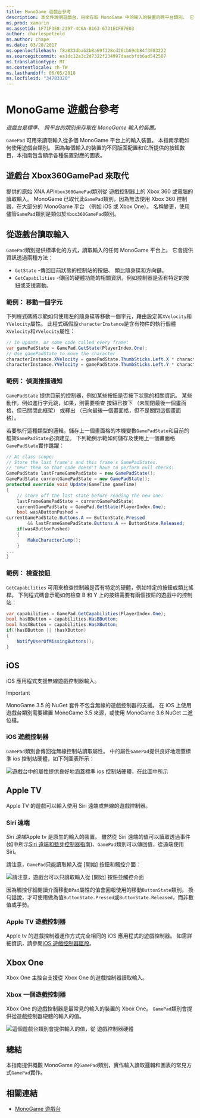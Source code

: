 ```yaml
---
title: MonoGame 遊戲台參考
description: 本文件說明遊戲台，用來存取 MonoGame 中的輸入的裝置的跨平台類別。 它會討論如何讀取從遊戲台輸入，並提供範例程式碼。
ms.prod: xamarin
ms.assetid: 1F71F3E8-2397-4C6A-8163-6731ECFB7E03
author: charlespetzold
ms.author: chape
ms.date: 03/28/2017
ms.openlocfilehash: f8a833dbab2b8a69f328cd26cb69db84f3083222
ms.sourcegitcommit: ea1dc12a3c2d7322f234997daacbfdb6ad542507
ms.translationtype: MT
ms.contentlocale: zh-TW
ms.lasthandoff: 06/05/2018
ms.locfileid: "34783320"
---
```

# <a name="monogame-gamepad-reference"></a>MonoGame 遊戲台參考

_遊戲台是標準、 跨平台的類別來存取在 MonoGame 輸入的裝置。_

`GamePad` 可用來讀取輸入從多個 MonoGame 平台上的輸入裝置。 本指南示範如何使用遊戲台類別。 因為每個輸入的裝置的不同版面配置和它所提供的按鈕數目，本指南包含顯示各種裝置對應的圖表。

## <a name="gamepad-as-a-replacement-for-xbox360gamepad"></a>遊戲台 Xbox360GamePad 來取代

提供的原始 XNA API`Xbox360GamePad`類別從 遊戲控制器上的 Xbox 360 或電腦的讀取輸入。 MonoGame 已取代此`GamePad`類別，因為無法使用 Xbox 360 控制器，在大部分的 MonoGame 平台 （例如 iOS 或 Xbox One）。 名稱變更，使用儘管`GamePad`類別是類似於`Xbox360GamePad`類別。

## <a name="reading-input-from-gamepad"></a>從遊戲台讀取輸入

`GamePad`類別提供標準化的方式，讀取輸入的任何 MonoGame 平台上。 它會提供資訊透過兩種方法：

- `GetState` -傳回目前狀態的控制站的按鈕、 類比隨身碟和方向鍵。
- `GetCapabilities` -傳回的硬體功能的相關資訊，例如控制器是否有特定的按鈕或支援震動。

### <a name="example-moving-a-character"></a>範例： 移動一個字元

下列程式碼將示範如何使用左的隨身碟等移動一個字元，藉由設定其`XVelocity`和`YVelocity`屬性。 此程式碼假設`characterInstance`是含有物件的執行個體`XVelocity`和`YVelocity`屬性：

```csharp
// In Update, or some code called every frame:
var gamePadState = GamePad.GetState(PlayerIndex.One);
// Use gamePadState to move the character
characterInstance.XVelocity = gamePadState.ThumbSticks.Left.X * characterInstance.MaxSpeed;
characterInstance.YVelocity = gamePadState.ThumbSticks.Left.Y * characterInstance.MaxSpeed;
```

### <a name="example-detecting-pushes"></a>範例： 偵測推播通知

`GamePadState` 提供目前的控制器，例如某些按鈕是否按下狀態的相關資訊。 某些動作，例如進行字元跳，如果，則需要檢查 按鈕已按下 （未關閉最後一個畫面格，但已關閉此框架） 或釋出 （已向最後一個畫面格，但不是關閉這個畫面格）。 

若要執行這種類型的邏輯，儲存上一個畫面格的本機變數`GamePadState`和目前的框架`GamePadState`必須建立。 下列範例示範如何儲存及使用上一個畫面格`GamePadState`實作跳躍：

```csharp
// At class scope:
// Store the last frame's and this frame's GamePadStates.
// "new" them so that code doesn't have to perform null checks:
GamePadState lastFrameGamePadState = new GamePadState();
GamePadState currentGamePadState = new GamePadState();
protected override void Update(GameTime gameTime)
{
    // store off the last state before reading the new one:
    lastFrameGamePadState = currentGamePadState;
    currentGamePadState = GamePad.GetState(PlayerIndex.One);
    bool wasAButtonPushed = 
currentGamePadState.Buttons.A == ButtonState.Pressed
        && lastFrameGamePadState.Buttons.A == ButtonState.Released;
    if(wasAButtonPushed)
    {
        MakeCharacterJump();
    }
...
}
```

### <a name="example-checking-for-buttons"></a>範例： 檢查按鈕

`GetCapabilities` 可用來檢查控制器是否有特定的硬體，例如特定的按鈕或類比搖桿。 下列程式碼會示範如何檢查 B 和 Y 上的按鈕需要有兩個按鈕的遊戲中的控制站：

```csharp
var capabilities = GamePad.GetCapabilities(PlayerIndex.One);
bool hasBButton = capabilities.HasBButton;
bool hasXButton = capabilities.HasXButton;
if(!hasBButton || !hasXButton)
{
    NotifyUserOfMissingButtons();
}
```

## <a name="ios"></a>iOS

iOS 應用程式支援無線遊戲控制器輸入。

> [!IMPORTANT]
> MonoGame 3.5 的 NuGet 套件不包含無線的遊戲控制器的支援。 在 iOS 上使用遊戲台類別需要建置 MonoGame 3.5 來源，或使用 MonoGame 3.6 NuGet 二進位檔。 

### <a name="ios-game-controller"></a>iOS 遊戲控制器

`GamePad`類別會傳回從無線控制站讀取屬性。 中的屬性`GamePad`提供良好地涵蓋標準 ios 控制站硬體，如下列圖表所示：

![](input-images/image1.png "遊戲台中的屬性提供良好地涵蓋標準 ios 控制站硬體，在此圖中所示")

## <a name="apple-tv"></a>Apple TV

Apple TV 的遊戲可以輸入使用 Siri 遠端或無線的遊戲控制器。

### <a name="siri-remote"></a>Siri 遠端

*Siri 遠端*Apple tv 是原生的輸入的裝置。 雖然從 Siri 遠端的值可以讀取透過事件 (如中所示[Siri 遠端和藍芽控制器指南](~/ios/tvos/platform/remote-bluetooth.md))、`GamePad`類別可以傳回值，從遠端使用 Siri。

請注意，`GamePad`只能讀取輸入從 [開始] 按鈕和觸控介面： 

![](input-images/image2.png "請注意，遊戲台可以只讀取輸入從 [開始] 按鈕並觸控介面")

因為觸控仔細閱讀介面移動`DPad`屬性的值會回報使用的移動`ButtonState`類別。 換句話說，才可使用做為值`ButtonState.Pressed`或`ButtonState.Released`，而非數值或手勢。

### <a name="apple-tv-game-controller"></a>Apple TV 遊戲控制器

Apple tv 的遊戲控制器運作方式完全相同的 iOS 應用程式的遊戲控制器。 如需詳細資訊，請參閱[iOS 遊戲控制器區段](#iOS_Game_Controller)。 

## <a name="xbox-one"></a>Xbox One

Xbox One 主控台支援從 Xbox One 的遊戲控制器讀取輸入。

### <a name="xbox-one-game-controller"></a>Xbox 一個遊戲控制器

Xbox One 的遊戲控制器是最常見的輸入的裝置的 Xbox One。 `GamePad`類別會提供從遊戲控制器硬體的輸入的值。

![](input-images/image3.png "這個遊戲台類別會提供輸入的值，從 遊戲控制器硬體")

## <a name="summary"></a>總結

本指南提供概觀 MonoGame 的`GamePad`類別，實作輸入讀取邏輯和圖表的常見方式`GamePad`實作。

## <a name="related-links"></a>相關連結

- [MonoGame 遊戲台](http://www.monogame.net/documentation/?page=T_Microsoft_Xna_Framework_Input_GamePad)
